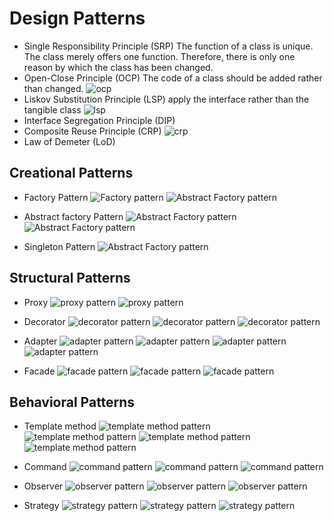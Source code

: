 # Design Patterns

- Single Responsibility Principle (SRP)
The function of a class is unique. The class merely offers one function.
Therefore, there is only one reason by which the class has been changed.
- Open-Close Principle (OCP)
The code of a class should be added rather than changed.
![ocp](https://github.com/niuniu268/DesignPatterns/blob/master/img/Screenshot%202023-10-08%20at%2022.24.58.png?raw=true)
- Liskov Substitution Principle (LSP)
apply the interface rather than the tangible class 
![lsp](https://github.com/niuniu268/DesignPatterns/blob/master/img/Screenshot%202023-10-08%20at%2022.43.23.png?raw=true)
- Interface Segregation Principle (DIP)
- Composite Reuse Principle (CRP)
![crp](https://github.com/niuniu268/DesignPatterns/blob/master/img/Screenshot%202023-10-08%20at%2022.44.37.png?raw=true)
- Law of Demeter (LoD)

## Creational Patterns

- Factory Pattern
![Factory pattern](https://github.com/niuniu268/DesignPatterns/blob/master/img/Screenshot%202023-10-11%20at%2008.15.51.png?raw=true)
![Abstract Factory pattern](https://github.com/niuniu268/DesignPatterns/blob/master/img/Screenshot%202023-10-11%20at%2008.26.42.png?raw=true)

- Abstract factory Pattern
![Abstract Factory pattern](https://github.com/niuniu268/DesignPatterns/blob/master/img/Screenshot%202023-10-11%20at%2008.16.20.png?raw=true)
![Abstract Factory pattern](https://github.com/niuniu268/DesignPatterns/blob/master/img/Screenshot%202023-10-11%20at%2008.27.59.png?raw=true)

- Singleton Pattern
![Abstract Factory pattern](https://github.com/niuniu268/DesignPatterns/blob/master/img/Screenshot%202023-10-11%20at%2010.47.30.png?raw=true)

## Structural Patterns

- Proxy
![proxy pattern](https://github.com/niuniu268/DesignPatterns/blob/master/img/Screenshot%202023-10-13%20at%2007.39.56.png?raw=true)
![proxy pattern](https://github.com/niuniu268/DesignPatterns/blob/master/img/Screenshot%202023-10-13%20at%2008.24.26.png?raw=true)

- Decorator
![decorator pattern](https://github.com/niuniu268/DesignPatterns/blob/master/img/Screenshot%202023-10-13%20at%2009.11.39.png?raw=true)
![decorator pattern](https://github.com/niuniu268/DesignPatterns/blob/master/img/Screenshot%202023-10-13%20at%2011.46.14.png?raw=true)
![decorator pattern](https://github.com/niuniu268/DesignPatterns/blob/master/img/Screenshot%202023-10-13%20at%2011.46.27.png?raw=true)

- Adapter
![adapter pattern](https://github.com/niuniu268/DesignPatterns/blob/master/img/Screenshot%202023-10-13%20at%2011.54.30.png?raw=true)
![adapter pattern](https://github.com/niuniu268/DesignPatterns/blob/master/img/Screenshot%202023-10-13%20at%2012.14.50.png?raw=true)
![adapter pattern](https://github.com/niuniu268/DesignPatterns/blob/master/img/Screenshot%202023-10-13%20at%2012.19.41.png?raw=true)
![adapter pattern](https://github.com/niuniu268/DesignPatterns/blob/master/img/Screenshot%202023-10-13%20at%2012.20.19.png?raw=true)

- Facade
![facade pattern](https://github.com/niuniu268/DesignPatterns/blob/master/img/Screenshot%202023-10-13%20at%2015.24.54.png?raw=true)
![facade pattern](https://github.com/niuniu268/DesignPatterns/blob/master/img/Screenshot%202023-10-13%20at%2015.37.47.png?raw=true)
![facade pattern](https://github.com/niuniu268/DesignPatterns/blob/master/img/Screenshot%202023-10-13%20at%2015.38.48.png?raw=true)


## Behavioral Patterns
- Template method
![template method pattern](https://github.com/niuniu268/DesignPatterns/blob/master/img/Screenshot%202023-10-13%20at%2019.10.17.png?raw=true)
![template method pattern](https://github.com/niuniu268/DesignPatterns/blob/master/img/Screenshot%202023-10-13%20at%2019.11.44.png?raw=true)
![template method pattern](https://github.com/niuniu268/DesignPatterns/blob/master/img/Screenshot%202023-10-13%20at%2019.44.12.png?raw=true)
![template method pattern](https://github.com/niuniu268/DesignPatterns/blob/master/img/Screenshot%202023-10-13%20at%2019.44.56.png?raw=true)

- Command
![command pattern](https://github.com/niuniu268/DesignPatterns/blob/master/img/Screenshot%202023-10-13%20at%2020.21.11.png?raw=true)
![command pattern](https://github.com/niuniu268/DesignPatterns/blob/master/img/Screenshot%202023-10-13%20at%2020.22.23.png?raw=true)
![command pattern](https://github.com/niuniu268/DesignPatterns/blob/master/img/Screenshot%202023-10-13%20at%2020.22.37.png?raw=true)

- Observer
![observer pattern](https://github.com/niuniu268/DesignPatterns/blob/master/img/Screenshot%202023-10-13%20at%2022.07.03.png?raw=true)
![observer pattern](https://github.com/niuniu268/DesignPatterns/blob/master/img/Screenshot%202023-10-13%20at%2022.07.30.png?raw=true)
![observer pattern](https://github.com/niuniu268/DesignPatterns/blob/master/img/Screenshot%202023-10-13%20at%2021.47.06.png?raw=true)


- Strategy
![strategy pattern](https://github.com/niuniu268/DesignPatterns/blob/master/img/Screenshot%202023-10-13%20at%2021.41.31.png?raw=true)
![strategy pattern](https://github.com/niuniu268/DesignPatterns/blob/master/img/Screenshot%202023-10-13%20at%2021.41.43.png?raw=true)
![strategy pattern](https://github.com/niuniu268/DesignPatterns/blob/master/img/Screenshot%202023-10-13%20at%2021.42.17.png?raw=true)
